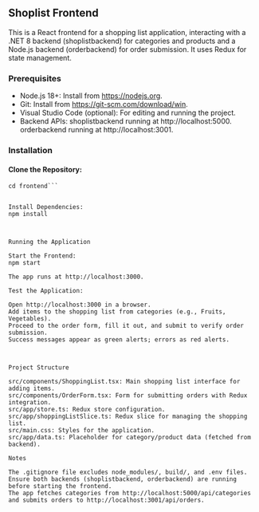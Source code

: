 ## Shoplist Frontend
This is a React frontend for a shopping list application, interacting with a .NET 8 backend (shoplistbackend) for categories and products and a Node.js backend (orderbackend) for order submission. It uses Redux for state management.

### Prerequisites

- Node.js 18+: Install from https://nodejs.org.
- Git: Install from https://git-scm.com/download/win.
- Visual Studio Code (optional): For editing and running the project.
- Backend APIs:
  shoplistbackend running at http://localhost:5000.
  orderbackend running at http://localhost:3001.



### Installation

#### Clone the Repository:
```git clone https://github.com/your-username/frontend.git
cd frontend```


Install Dependencies:
npm install



Running the Application

Start the Frontend:
npm start

The app runs at http://localhost:3000.

Test the Application:

Open http://localhost:3000 in a browser.
Add items to the shopping list from categories (e.g., Fruits, Vegetables).
Proceed to the order form, fill it out, and submit to verify order submission.
Success messages appear as green alerts; errors as red alerts.



Project Structure

src/components/ShoppingList.tsx: Main shopping list interface for adding items.
src/components/OrderForm.tsx: Form for submitting orders with Redux integration.
src/app/store.ts: Redux store configuration.
src/app/shoppingListSlice.ts: Redux slice for managing the shopping list.
src/main.css: Styles for the application.
src/app/data.ts: Placeholder for category/product data (fetched from backend).

Notes

The .gitignore file excludes node_modules/, build/, and .env files.
Ensure both backends (shoplistbackend, orderbackend) are running before starting the frontend.
The app fetches categories from http://localhost:5000/api/categories and submits orders to http://localhost:3001/api/orders.
